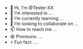 - 👋 Hi, I’m @Tester-XX
- 👀 I’m interested in ...
- 🌱 I’m currently learning ...
- 💞️ I’m looking to collaborate on ...
- 📫 How to reach me ...
- 😄 Pronouns: ...
- ⚡ Fun fact: ...

<!---
Tester-XX/Tester-XX is a ✨ special ✨ repository because its `README.md` (this file) appears on your GitHub profile.
You can click the Preview link to take a look at your changes.
--->
